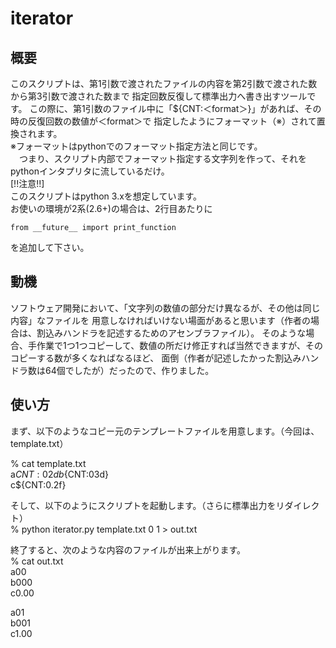 iterator
========
概要
----
このスクリプトは、第1引数で渡されたファイルの内容を第2引数で渡された数から第3引数で渡された数まで
指定回数反復して標準出力へ書き出すツールです。
この際に、第1引数のファイル中に「${CNT:＜format＞}」があれば、その時の反復回数の数値が＜format＞で
指定したようにフォーマット（※）されて置換されます。  
※フォーマットはpythonでのフォーマット指定方法と同じです。  
　つまり、スクリプト内部でフォーマット指定する文字列を作って、それをpythonインタプリタに流しているだけ。  
[!!注意!!]  
このスクリプトはpython 3.xを想定しています。  
お使いの環境が2系(2.6+)の場合は、2行目あたりに  
```
from __future__ import print_function
```
を追加して下さい。

動機
----
ソフトウェア開発において、「文字列の数値の部分だけ異なるが、その他は同じ内容」なファイルを
用意しなければいけない場面があると思います（作者の場合は、割込みハンドラを記述するためのアセンブラファイル）。
そのような場合、手作業で1つ1つコピーして、数値の所だけ修正すれば当然できますが、そのコピーする数が多くなればなるほど、
面倒（作者が記述したかった割込みハンドラ数は64個でしたが）だったので、作りました。

使い方
------
まず、以下のようなコピー元のテンプレートファイルを用意します。（今回は、template.txt）

% cat template.txt  
a${CNT:02d}  
b${CNT:03d}  
c${CNT:0.2f}  
  
そして、以下のようにスクリプトを起動します。（さらに標準出力をリダイレクト）  
% python iterator.py template.txt 0 1 > out.txt  

終了すると、次のような内容のファイルが出来上がります。  
% cat out.txt  
a00  
b000  
c0.00  
  
a01  
b001  
c1.00  


